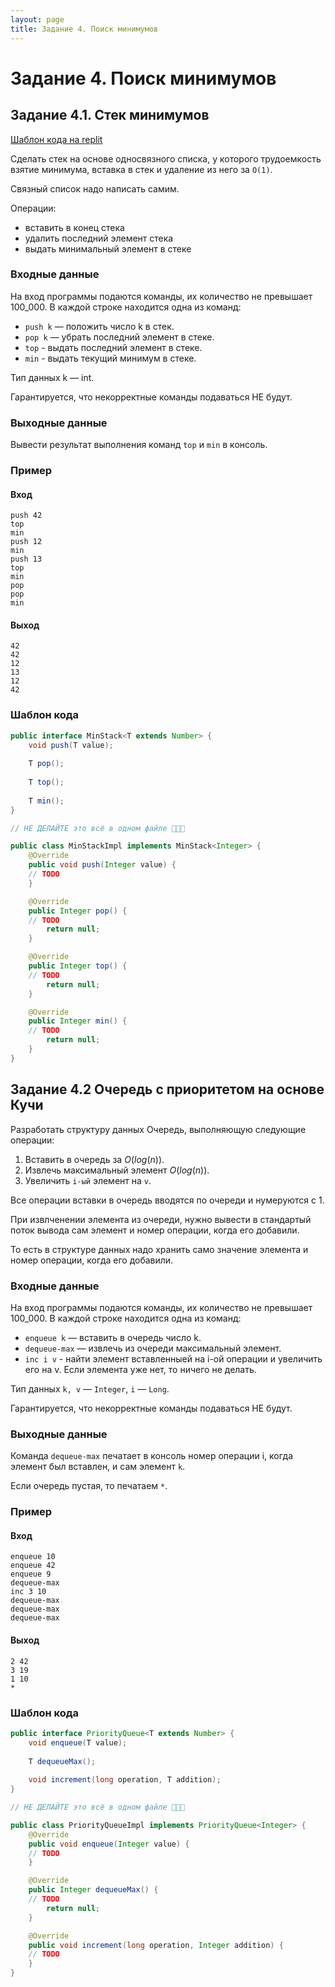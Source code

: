 ```yaml
---
layout: page
title: Задание 4. Поиск минимумов
---
```


# Задание 4. Поиск минимумов

## Задание 4.1. Стек минимумов

[Шаблон кода на replit](https://replit.com/@IlyaSiganov/0401stackmin)

Сделать стек на основе односвязного списка, у которого трудоемкость взятие минимума, вставка в стек и удаление из него за `O(1)`.

Связный список надо написать самим.

Операции:

- вставить в конец стека
- удалить последний элемент стека
- выдать минимальный элемент в стеке

### Входные данные

На вход программы подаются команды, их количество не превышает 100_000. В каждой строке находится одна из команд:

- `push k` — положить число k в стек.
- `pop k` — убрать последний элемент в стеке.
- `top` - выдать последний элемент в стеке.
- `min` - выдать текущий минимум в стеке.

Тип данных k — int.

Гарантируется, что некорректные команды подаваться НЕ будут.

### Выходные данные

Вывести результат выполнения команд `top` и `min` в консоль.

### Пример

#### Вход

```text
push 42
top
min
push 12
min
push 13
top
min
pop
pop
min
```

#### Выход

```text
42
42
12
13
12
42
```

### Шаблон кода

```java
public interface MinStack<T extends Number> {
    void push(T value);
    
    T pop();
    
    T top();
    
    T min();
}

// НЕ ДЕЛАЙТЕ это всё в одном файле 🙏🙏🙏

public class MinStackImpl implements MinStack<Integer> {
    @Override
    public void push(Integer value) {
	// TODO
    }

    @Override
    public Integer pop() {
	// TODO
        return null;
    }

    @Override
    public Integer top() {
	// TODO
        return null;
    }

    @Override
    public Integer min() {
	// TODO
        return null;
    }
} 
```

## Задание 4.2 Очередь с приоритетом на основе Кучи

Разработать структуру данных Очередь, выполняющую следующие операции:

1. Вставить в очередь за $O(log(n))$.
2. Извлечь максимальный элемент $O(log(n))$.
3. Увеличить `i-ый` элемент на `v`.

Все операции вставки в очередь вводятся по очереди и нумеруются с 1.

При извлченении элемента из очереди, нужно вывести в стандартый поток вывода сам элемент и номер операции, когда его добавили.

То есть в структуре данных надо хранить само значение элемента и номер операции, когда его добавили.

### Входные данные

На вход программы подаются команды, их количество не превышает 100_000. В каждой строке находится одна из команд:

- `enqueue k` — вставить в очередь число k.
- `dequeue-max` — извлечь из очереди максимальный элемент.
- `inc i v` - найти элемент вставленныей на i-ой операции и увеличить его на v. Если элемента уже нет, то ничего не делать.

Тип данных `k, v` — `Integer`, `i` — `Long`.

Гарантируется, что некорректные команды подаваться НЕ будут.

### Выходные данные

Команда `dequeue-max` печатает в консоль номер операции i, когда элемент был вставлен, и сам элемент `k`.

Если очередь пустая, то печатаем `*`.

### Пример

#### Вход

```text
enqueue 10
enqueue 42
enqueue 9
dequeue-max
inc 3 10
dequeue-max
dequeue-max
dequeue-max
```

#### Выход

```text
2 42
3 19
1 10
*
```

### Шаблон кода

```java
public interface PriorityQueue<T extends Number> {
    void enqueue(T value);
    
    T dequeueMax();
    
    void increment(long operation, T addition);
}

// НЕ ДЕЛАЙТЕ это всё в одном файле 🙏🙏🙏

public class PriorityQueueImpl implements PriorityQueue<Integer> {
    @Override
    public void enqueue(Integer value) {
	// TODO
    }

    @Override
    public Integer dequeueMax() {
	// TODO
        return null;
    }

    @Override
    public void increment(long operation, Integer addition) {
	// TODO
    }
} 
```


